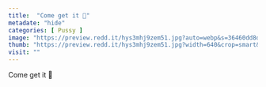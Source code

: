 ```yaml
---
title:  "Come get it 🥺"
metadate: "hide"
categories: [ Pussy ]
image: "https://preview.redd.it/hys3mhj9zem51.jpg?auto=webp&s=36460dd8db9c67b18ad981a7267f1bca7d086b54"
thumb: "https://preview.redd.it/hys3mhj9zem51.jpg?width=640&crop=smart&auto=webp&s=b8031c8c2f989a583a192df2e00cd3be20945250"
visit: ""
---
```

Come get it 🥺
